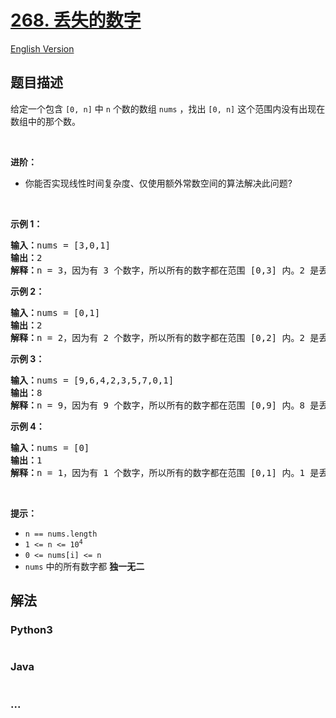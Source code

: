 # [268. 丢失的数字](https://leetcode-cn.com/problems/missing-number)

[English Version](/solution/0200-0299/0268.Missing%20Number/README_EN.md)

## 题目描述

<!-- 这里写题目描述 -->

<p>给定一个包含 <code>[0, n]</code> 中 <code>n</code> 个数的数组 <code>nums</code> ，找出 <code>[0, n]</code> 这个范围内没有出现在数组中的那个数。</p>

<p> </p>

<p><strong>进阶：</strong></p>

<ul>
	<li>你能否实现线性时间复杂度、仅使用额外常数空间的算法解决此问题?</li>
</ul>

<p> </p>

<p><strong>示例 1：</strong></p>

<pre>
<strong>输入：</strong>nums = [3,0,1]
<strong>输出：</strong>2
<b>解释：</b>n = 3，因为有 3 个数字，所以所有的数字都在范围 [0,3] 内。2 是丢失的数字，因为它没有出现在 nums 中。</pre>

<p><strong>示例 2：</strong></p>

<pre>
<strong>输入：</strong>nums = [0,1]
<strong>输出：</strong>2
<b>解释：</b>n = 2，因为有 2 个数字，所以所有的数字都在范围 [0,2] 内。2 是丢失的数字，因为它没有出现在 nums 中。</pre>

<p><strong>示例 3：</strong></p>

<pre>
<strong>输入：</strong>nums = [9,6,4,2,3,5,7,0,1]
<strong>输出：</strong>8
<b>解释：</b>n = 9，因为有 9 个数字，所以所有的数字都在范围 [0,9] 内。8 是丢失的数字，因为它没有出现在 nums 中。</pre>

<p><strong>示例 4：</strong></p>

<pre>
<strong>输入：</strong>nums = [0]
<strong>输出：</strong>1
<b>解释：</b>n = 1，因为有 1 个数字，所以所有的数字都在范围 [0,1] 内。1 是丢失的数字，因为它没有出现在 nums 中。</pre>

<p> </p>

<p><strong>提示：</strong></p>

<ul>
	<li><code>n == nums.length</code></li>
	<li><code>1 <= n <= 10<sup>4</sup></code></li>
	<li><code>0 <= nums[i] <= n</code></li>
	<li><code>nums</code> 中的所有数字都 <strong>独一无二</strong></li>
</ul>


## 解法

<!-- 这里可写通用的实现逻辑 -->

<!-- tabs:start -->

### **Python3**

<!-- 这里可写当前语言的特殊实现逻辑 -->

```python

```

### **Java**

<!-- 这里可写当前语言的特殊实现逻辑 -->

```java

```

### **...**

```

```

<!-- tabs:end -->
